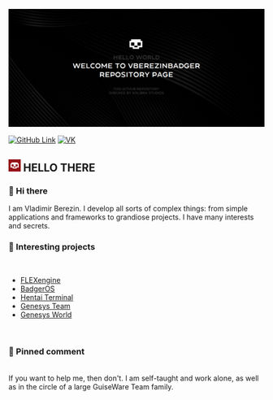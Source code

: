 [![VBerezin Main Banner](./assets/evilnyxBanner.png)](https://vk.com/star_butterfly_original)

[![GitHub Link](https://img.shields.io/badge/GitHub%20Link%20for%20Social%20Networks-vberezinbadger-9cf)](https://github.com/vberezinbadger)
[![VK](https://img.shields.io/badge/VK-star_butterfly_original-blue)](https://vk.com/star_butterfly_original)

## [![Red Icon](./assets/icons/red.png)](https://vk.com/star_butterfly_original) HELLO THERE

### 👋 Hi there

I am Vladimir Berezin. I develop all sorts of complex things: from simple applications and frameworks to grandiose projects. I have many interests and secrets.

### 📝 Interesting projects

<br>

<!-- BLOG-POST-LIST:START -->
- [FLEXengine](https://vk.com/kolibracorp.flexui)
- [BadgerOS](https://vk.com/kolibracorp.badgeros)
- [Hentai Terminal](https://vk.com/kolibracorp.hterminal)
- [Genesys Team](https://vk.com/genesys.team)
- [Genesys World](https://vk.com/genesys.world)
<!-- BLOG-POST-LIST:END -->

<br>

### 📌 Pinned comment

<br>
If you want to help me, then don't. I am self-taught and work alone, as well as in the circle of a large GuiseWare Team family.
<br>
